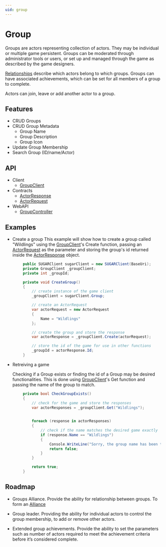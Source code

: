 ```yaml
---
uid: group
---
```


# Group
Groups are actors representing collection of actors. They may be individual or multiple game persistent. Groups can be moderated through administrator tools or users, or set up and managed through the game as described by the game designers. 

[Relationships](relationship.md) describe which actors belong to which groups. Groups can have associated achievements,  which can be set for all members of a group to complete. 

Actors can join, leave or add another actor to a group. 


## Features
* CRUD Groups
* CRUD Group Metadata
	* Group Name
	* Group Description
	* Group Icon
* Update Group Membership
* Search Group (ID/name/Actor)



## API
* Client
    * [GroupClient](xref:PlayGen.SUGAR.Client.GroupClient)
* Contracts
    * [ActorResponse](xref:PlayGen.SUGAR.Contracts.Shared.ActorResponse)
    * [ActorRequest](xref:PlayGen.SUGAR.Contracts.Shared.ActorRequest)
* WebAPI
    * [GroupController](xref:PlayGen.SUGAR.WebAPI.Controllers.GroupController)
    
## Examples
* Create a group
	This example will show how to create a group called "Wildlings" using the [GroupClient](xref:PlayGen.SUGAR.Client.GroupClient)'s Create function, passing an [ActorRequest](xref:PlayGen.SUGAR.Contracts.Shared.ActorRequest) as the parameter and storing the group's id returned inside the [ActorResponse](xref:PlayGen.SUGAR.Contracts.Shared.ActorResponse) object.

```cs
		public SUGARClient sugarClient = new SUGARClient(BaseUri);
		private GroupClient _groupClient;
		private int _groupId;

		private void CreateGroup() 
		{
			// create instance of the game client
			_groupClient = sugarClient.Group;

			// create an ActorRequest
			var actorRequest = new ActorRequest 
			{
				Name = "Wildlings"
			};

			// create the group and store the response
			var actorResponse = _groupClient.Create(actorRequest);

			// store the id of the game for use in other functions
			_groupId = actorResponse.Id;
		}
```

* Retreiving a game

	Checking if a Group exists or finding the id of a Group may be desired functionalities. This is done using [GroupClient](xref:PlayGen.SUGAR.Client.GroupClient)'s Get function and passing the name of the group to match.

```cs 
		private bool CheckGroupExists() 
		{
			// check for the game and store the responses
			var actorResponses = _groupClient.Get("Wildlings");

			
			foreach (response in actorResponses) 
			{
				// check if the name matches the desired game exactly
				if (response.Name == "Wildlings") 
				{	
					Console.WriteLine("Sorry, the group name has been taken, try another one");
					return false;
				}
			}

			return true;
		}
```

## Roadmap
* Groups Alliance. 
Provide the ability for relationship between groups. To form an [Alliance](/article/Alliances)

* Group leader.
Providing the ability for individual actors to control the group membership, to add or remove other actors.

* Extended group achievements.
Provide the ability to set the parameters such as number of actors required to meet the achievement criteria before it’s considered complete. 
